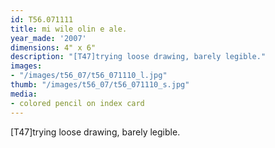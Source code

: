```yaml
---
id: T56.071111
title: mi wile olin e ale.
year_made: '2007'
dimensions: 4" x 6"
description: "[T47]trying loose drawing, barely legible."
images:
- "/images/t56_07/t56_071110_l.jpg"
thumb: "/images/t56_07/t56_071110_s.jpg"
media:
- colored pencil on index card
---
```


[T47]trying loose drawing, barely legible.
